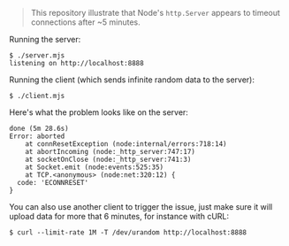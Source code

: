 > This repository illustrate that Node's `http.Server` appears to timeout connections after ~5 minutes.

Running the server:

```
$ ./server.mjs
listening on http://localhost:8888
```

Running the client (which sends infinite random data to the server):

```
$ ./client.mjs
```

Here's what the problem looks like on the server:

```
done (5m 28.6s)
Error: aborted
    at connResetException (node:internal/errors:718:14)
    at abortIncoming (node:_http_server:747:17)
    at socketOnClose (node:_http_server:741:3)
    at Socket.emit (node:events:525:35)
    at TCP.<anonymous> (node:net:320:12) {
  code: 'ECONNRESET'
}
```

You can also use another client to trigger the issue, just make sure it will upload data for more that 6 minutes, for instance with cURL:

```
$ curl --limit-rate 1M -T /dev/urandom http://localhost:8888
```
